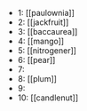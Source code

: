 - 1: [[paulownia]]
- 2: [[jackfruit]]
- 3: [[baccaurea]]
- 4: [[mango]]
- 5: [[nitrogener]]
- 6: [[pear]]
- 7:
- 8: [[plum]]
- 9:
- 10: [[candlenut]]